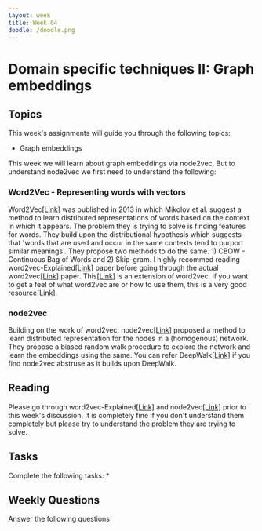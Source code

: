 ```yaml
---
layout: week
title: Week 04
doodle: /doodle.png
---
```


# Domain specific techniques II: Graph embeddings

## Topics

This week's assignments will guide you through the following topics:
* Graph embeddings

This week we will learn about graph embeddings via node2vec, But to understand node2vec we first need to understand the following:

### Word2Vec - Representing words with vectors
Word2Vec[[Link]](https://arxiv.org/pdf/1301.3781.pdf) was published in 2013 in which Mikolov et al. suggest a method to learn distributed representations of words based on the context in which it appears. The problem they is trying to solve is finding features for words. They build upon the distributional hypothesis which suggests that 'words that are used and occur in the same contexts tend to purport similar meanings'. They propose two methods to do the same. 1) CBOW - Continuous Bag of Words and 2) Skip-gram. I highly recommed reading word2vec-Explained[[Link]](https://arxiv.org/pdf/1402.3722.pdf) paper before going through the actual word2vec[[Link]](https://arxiv.org/pdf/1301.3781.pdf) paper. This[[Link]](https://arxiv.org/pdf/1310.4546.pdf) is an extension of word2vec.
If you want to get a feel of what word2vec are or how to use them, this is a very good resource[[Link]](https://gist.github.com/aparrish/2f562e3737544cf29aaf1af30362f469).

### node2vec
Building on the work of word2vec, node2vec[[Link]](https://arxiv.org/pdf/1607.00653.pdf) proposed a method to learn distributed representation for the nodes in a (homogenous) network. They propose a biased random walk procedure to explore the network and learn the embeddings using the same. You can refer DeepWalk[[Link]](https://arxiv.org/pdf/1403.6652.pdf) if you find node2vec abstruse as it builds upon DeepWalk.


## Reading
Please go through word2vec-Explained[[Link]](https://arxiv.org/pdf/1402.3722.pdf) and node2vec[[Link]](https://arxiv.org/pdf/1607.00653.pdf) prior to this week's discussion. It is completely fine if you don't understand them completely but please try to understand the problem they are trying to solve.


## Tasks

Complete the following tasks:
*

## Weekly Questions

Answer the following questions
